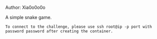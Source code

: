 Author: Xia0o0o0o

A simple snake game.

    To connect to the challenge, please use ssh root@ip -p port with password password after creating the container.
